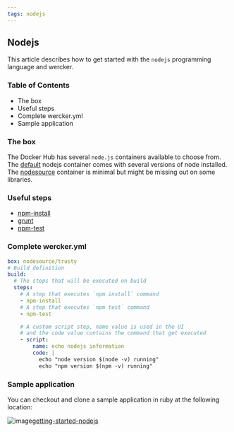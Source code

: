 ```yaml
---
tags: nodejs
---
```


## Nodejs

This article describes how to get started with the `nodejs` programming
language and wercker.

### Table of Contents

* The box
* Useful steps
* Complete wercker.yml
* Sample application

### The box

The Docker Hub has several `node.js` containers available to choose from.
The [default](https://registry.hub.docker.com/_/node/) nodejs container
comes with several versions of node installed. The [nodesource](https://registry.hub.docker.com/u/nodesource/node/)
container is minimal but might be missing out on some libraries.

### Useful steps

* [npm-install](https://app.wercker.com/#applications/51c829f23179be44780021ac/tab/details)
* [grunt](https://app.wercker.com/#applications/51c829e23179be4478002135/tab/details)
* [npm-test](https://app.wercker.com/#applications/51c829f43179be44780021bd/tab/details)

### Complete wercker.yml

```yaml
box: nodesource/trusty
# Build definition
build:
  # The steps that will be executed on build
  steps:
    # A step that executes `npm install` command
    - npm-install
    # A step that executes `npm test` command
    - npm-test

    # A custom script step, name value is used in the UI
    # and the code value contains the command that get executed
    - script:
        name: echo nodejs information
        code: |
          echo "node version $(node -v) running"
          echo "npm version $(npm -v) running"

```

### Sample application

You can checkout and clone a sample application in ruby at the
following location:

![image](/images/github-icon.svg)[getting-started-nodejs](https://github.com/wercker/getting-started-nodejs)
